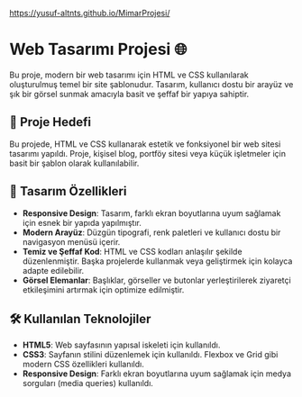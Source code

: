 https://yusuf-altnts.github.io/MimarProjesi/
# Web Tasarımı Projesi 🌐

Bu proje, modern bir web tasarımı için HTML ve CSS kullanılarak oluşturulmuş temel bir site şablonudur. Tasarım, kullanıcı dostu bir arayüz ve şık bir görsel sunmak amacıyla basit ve şeffaf bir yapıya sahiptir.

## 🎯 Proje Hedefi

Bu projede, HTML ve CSS kullanarak estetik ve fonksiyonel bir web sitesi tasarımı yapıldı. Proje, kişisel blog, portföy sitesi veya küçük işletmeler için basit bir şablon olarak kullanılabilir.

## 🧩 Tasarım Özellikleri

- **Responsive Design**: Tasarım, farklı ekran boyutlarına uyum sağlamak için esnek bir yapıda yapılmıştır.
- **Modern Arayüz**: Düzgün tipografi, renk paletleri ve kullanıcı dostu bir navigasyon menüsü içerir.
- **Temiz ve Şeffaf Kod**: HTML ve CSS kodları anlaşılır şekilde düzenlenmiştir. Başka projelerde kullanmak veya geliştirmek için kolayca adapte edilebilir.
- **Görsel Elemanlar**: Başlıklar, görseller ve butonlar yerleştirilerek ziyaretçi etkileşimini artırmak için optimize edilmiştir.

## 🛠️ Kullanılan Teknolojiler

- **HTML5**: Web sayfasının yapısal iskeleti için kullanıldı.
- **CSS3**: Sayfanın stilini düzenlemek için kullanıldı. Flexbox ve Grid gibi modern CSS özellikleri kullanıldı.
- **Responsive Design**: Farklı ekran boyutlarına uyum sağlamak için medya sorguları (media queries) kullanıldı.



